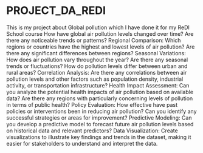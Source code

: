 # PROJECT_DA_REDI
This is my project about Global pollution which I have done it for my ReDI School course
How have global air pollution levels changed over time? Are there any noticeable trends or patterns? 
Regional Comparison: Which regions or countries have the highest and lowest levels of air pollution? 
Are there any significant differences between regions? Seasonal Variations: How does air pollution vary throughout the year? Are there any seasonal trends or fluctuations?  How do pollution levels differ between urban and rural areas? Correlation Analysis: Are there any correlations between air pollution levels and other factors such as population density, industrial activity, or transportation infrastructure? Health Impact Assessment: Can you analyze the potential health impacts of air pollution based on available data? Are there any regions with particularly concerning levels of pollution in terms of public health? Policy Evaluation: How effective have past policies or interventions been in reducing air pollution? Can you identify any successful strategies or areas for improvement? Predictive Modeling: Can you develop a predictive model to forecast future air pollution levels based on historical data and relevant predictors? Data Visualization: Create visualizations to illustrate key findings and trends in the dataset, making it easier for stakeholders to understand and interpret the data.
